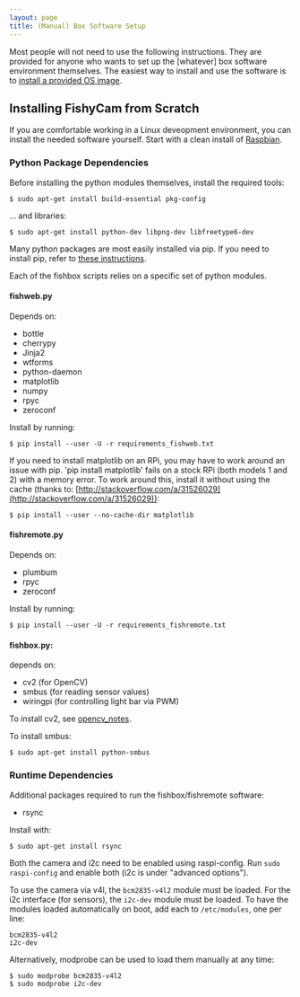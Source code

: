 ```yaml
---
layout: page
title: (Manual) Box Software Setup
---
```


Most people will not need to use the following instructions.
They are provided for anyone who wants to set up the [whatever] box software environment themselves.
The easiest way to install and use the software is to [install a provided OS image](box_setup).

## Installing FishyCam from Scratch

If you are comfortable working in a Linux deveopment environment, you can install the needed software yourself.
Start with a clean install of [Raspbian](https://www.raspberrypi.org/downloads/raspbian/).

### Python Package Dependencies

Before installing the python modules themselves, install the required tools:

    $ sudo apt-get install build-essential pkg-config

... and libraries:

    $ sudo apt-get install python-dev libpng-dev libfreetype6-dev

Many python packages are most easily installed via pip.  If you need to install pip, refer to [these instructions](https://pip.pypa.io/en/stable/installing/).

Each of the fishbox scripts relies on a specific set of python modules.

#### fishweb.py

Depends on:
 * bottle
 * cherrypy
 * Jinja2
 * wtforms
 * python-daemon
 * matplotlib
 * numpy
 * rpyc
 * zeroconf

Install by running:

    $ pip install --user -U -r requirements_fishweb.txt

If you need to install matplotlib on an RPi, you may have to work around an issue with pip.  'pip install matplotlib' fails on a stock RPi (both models 1 and 2) with a memory error.  To work around this, install it without using the cache (thanks to: [http://stackoverflow.com/a/31526029](http://stackoverflow.com/a/31526029)):

    $ pip install --user --no-cache-dir matplotlib

 
#### fishremote.py

Depends on:
 * plumbum
 * rpyc
 * zeroconf

Install by running:

    $ pip install --user -U -r requirements_fishremote.txt


#### fishbox.py:

depends on:
 * cv2         (for OpenCV)
 * smbus       (for reading sensor values)
 * wiringpi    (for controlling light bar via PWM)

To install cv2, see [opencv_notes](opencv_notes.txt).

To install smbus:

    $ sudo apt-get install python-smbus


### Runtime Dependencies

Additional packages required to run the fishbox/fishremote software:

 * rsync

Install with:

    $ sudo apt-get install rsync

Both the camera and i2c need to be enabled using raspi-config.  Run
`sudo raspi-config` and enable both (i2c is under "advanced options").

To use the camera via v4l, the `bcm2835-v4l2` module must be loaded.
For the i2c interface (for sensors), the `i2c-dev` module must be loaded.
To have the modules loaded automatically on boot, add each to `/etc/modules`, one per line:

    bcm2835-v4l2
    i2c-dev

Alternatively, modprobe can be used to load them manually at any time:

    $ sudo modprobe bcm2835-v4l2
    $ sudo modprobe i2c-dev


